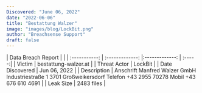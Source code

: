 ```yaml
---
Discovered: "June 06, 2022"
date: "2022-06-06"
title: "Bestattung Walzer"
image: "images/blog/LockBit.png"
author: "Breachsense Support"
draft: false
---
```


| Data Breach Report         |              | 
| :-----------: | :-------------:   |:-------------:    | :-----:|
| Victim    | bestattung-walzer.at      | 
| Threat Actor    | LockBit      | 
| Date Discovered    | Jun 06, 2022      | 
| Description    | Anschrift Manfred Walzer GmbH Industriestraße 1 3701 Großweikersdorf Telefon +43 2955 70278 Mobil +43 676 610 4691       | 
| Leak Size    | 2483 files     | 


